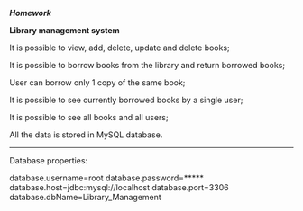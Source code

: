 **_Homework_**

**Library management system**

It is possible to view, add, delete, update and delete books;

It is possible to borrow books from the library and return borrowed books;

User can borrow only 1 copy of the same book;

It is possible to see currently borrowed books by a single user;

It is possible to see all books and all users;

All the data is stored in MySQL database.

__________________________________________________________________________
Database properties:

database.username=root
database.password=*****
database.host=jdbc:mysql://localhost
database.port=3306
database.dbName=Library_Management



